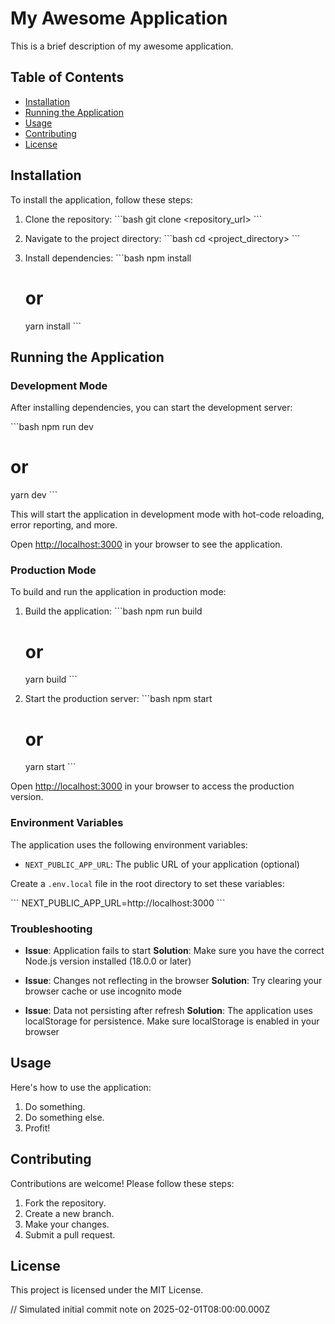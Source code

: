 # My Awesome Application

This is a brief description of my awesome application.

## Table of Contents

- [Installation](#installation)
- [Running the Application](#running-the-application)
- [Usage](#usage)
- [Contributing](#contributing)
- [License](#license)

## Installation

To install the application, follow these steps:

1. Clone the repository:
   \`\`\`bash
   git clone <repository_url>
   \`\`\`

2. Navigate to the project directory:
   \`\`\`bash
   cd <project_directory>
   \`\`\`

3. Install dependencies:
   \`\`\`bash
   npm install
   # or
   yarn install
   \`\`\`

## Running the Application

### Development Mode

After installing dependencies, you can start the development server:

\`\`\`bash
npm run dev
# or
yarn dev
\`\`\`

This will start the application in development mode with hot-code reloading, error reporting, and more.

Open [http://localhost:3000](http://localhost:3000) in your browser to see the application.

### Production Mode

To build and run the application in production mode:

1. Build the application:
   \`\`\`bash
   npm run build
   # or
   yarn build
   \`\`\`

2. Start the production server:
   \`\`\`bash
   npm start
   # or
   yarn start
   \`\`\`

Open [http://localhost:3000](http://localhost:3000) in your browser to access the production version.

### Environment Variables

The application uses the following environment variables:

- `NEXT_PUBLIC_APP_URL`: The public URL of your application (optional)

Create a `.env.local` file in the root directory to set these variables:

\`\`\`
NEXT_PUBLIC_APP_URL=http://localhost:3000
\`\`\`

### Troubleshooting

- **Issue**: Application fails to start
  **Solution**: Make sure you have the correct Node.js version installed (18.0.0 or later)

- **Issue**: Changes not reflecting in the browser
  **Solution**: Try clearing your browser cache or use incognito mode

- **Issue**: Data not persisting after refresh
  **Solution**: The application uses localStorage for persistence. Make sure localStorage is enabled in your browser

## Usage

Here's how to use the application:

1.  Do something.
2.  Do something else.
3.  Profit!

## Contributing

Contributions are welcome! Please follow these steps:

1. Fork the repository.
2. Create a new branch.
3. Make your changes.
4. Submit a pull request.

## License

This project is licensed under the MIT License.


// Simulated initial commit note on 2025-02-01T08:00:00.000Z
